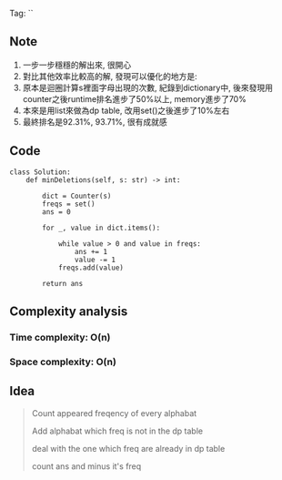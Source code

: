 Tag: `` 
## Note
1. 一步一步穩穩的解出來, 很開心
2. 對比其他效率比較高的解, 發現可以優化的地方是:
3. 原本是迴圈計算s裡面字母出現的次數, 紀錄到dictionary中, 後來發現用counter之後runtime排名進步了50%以上, memory進步了70%
4. 本來是用list來做為dp table, 改用set()之後進步了10%左右
5. 最終排名是92.31%, 93.71%, 很有成就感

## Code
    class Solution:
        def minDeletions(self, s: str) -> int:
            
            dict = Counter(s)
            freqs = set()
            ans = 0
            
            for _, value in dict.items():
    
                while value > 0 and value in freqs:
                    ans += 1
                    value -= 1
                freqs.add(value)
            
            return ans

## Complexity analysis
### Time complexity: O(n)

### Space complexity: O(n)

## Idea
> Count appeared freqency of every alphabat
>
> Add alphabat which freq is not in the dp table
>
> deal with the one which freq are already in dp table
>
> count ans and minus it's freq
